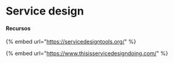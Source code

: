 # Service design

#### Recursos

{% embed url="https://servicedesigntools.org/" %}

{% embed url="https://www.thisisservicedesigndoing.com/" %}

